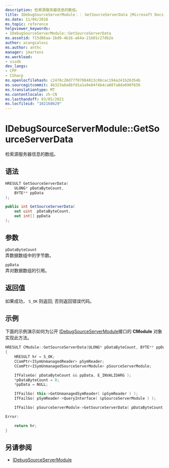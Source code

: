 ```yaml
---
description: 检索源服务器信息的数组。
title: IDebugSourceServerModule：： GetSourceServerData |Microsoft Docs
ms.date: 11/04/2016
ms.topic: reference
helpviewer_keywords:
- IDebugSourceServerModule::GetSourceServerData
ms.assetid: f15d86aa-1bd9-4b16-a64a-21b01c27db2e
author: acangialosi
ms.author: anthc
manager: jmartens
ms.workload:
- vssdk
dev_langs:
- CPP
- CSharp
ms.openlocfilehash: c2478c28d77f07084813c86cac194a241b26354b
ms.sourcegitcommit: 4b323a8a8bfd1a1a9e84f4b4ca88fa8da690f656
ms.translationtype: MT
ms.contentlocale: zh-CN
ms.lasthandoff: 03/05/2021
ms.locfileid: "102168629"
---
```

# <a name="idebugsourceservermodulegetsourceserverdata"></a>IDebugSourceServerModule::GetSourceServerData
检索源服务器信息的数组。

## <a name="syntax"></a>语法

```cpp
HRESULT GetSourceServerData(
    ULONG* pDataByteCount,
    BYTE** ppData
);
```

```csharp
public int GetSourceServerData(
    out uint  pDataByteCount,
    out int[] ppData
);
```

## <a name="parameters"></a>参数
`pDataByteCount`\
弄数据数组中的字节数。

`ppData`\
弄对数据数组的引用。

## <a name="return-value"></a>返回值
如果成功， `S_OK` 则返回; 否则返回错误代码。

## <a name="example"></a>示例
下面的示例演示如何为公开 [IDebugSourceServerModule](../../../extensibility/debugger/reference/idebugsourceservermodule.md)接口的 **CModule** 对象实现此方法。

```cpp
HRESULT CModule::GetSourceServerData(ULONG* pDataByteCount, BYTE** ppData)
{
    HRESULT hr = S_OK;
    CComPtr<ISymUnmanagedReader> pSymReader;
    CComPtr<ISymUnmanagedSourceServerModule> pSourceServerModule;

    IfFalseGo( pDataByteCount && ppData, E_INVALIDARG );
    *pDataByteCount = 0;
    *ppData = NULL;

    IfFailGo( this->GetUnmanagedSymReader( &pSymReader ) );
    IfFailGo( pSymReader->QueryInterface( &pSourceServerModule ) );

    IfFailGo( pSourceServerModule->GetSourceServerData( pDataByteCount, ppData ) );

Error:

    return hr;
}
```

## <a name="see-also"></a>另请参阅
- [IDebugSourceServerModule](../../../extensibility/debugger/reference/idebugsourceservermodule.md)
